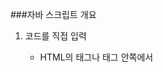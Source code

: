 ###자바 스크립트 개요

1. 코드를 직접 입력
	- HTML의 <head> 태그나 <body> 태그 안쪽에서 <script> 태그를 이용하여 코드를 입력한다.
		```javascript
		<script type="text/javascript">
		// 자바 스크립트 코드 
		</script> 
		```

2. 자바스크립트 외부 자바스크립트 파일
	- HTML의 <head> 태그나 <body> 태그 안쪽에서 아래와 같이 <script> 태그를 이용하여 외부
	자바스크립트 파일을 추가할 수 있다.
	 ```javascript
	 <script type='text/javascript' src='파일명.js'></script>
	```

  	
	![파일]	(/images/file.jpg)<br>
	js파일 입니다.
	
 
 	
 	<hr style="border: 1px solid #2c2c2c;">
 	
     

 	![실행결과](/images/result.jpg)<br>		
   	실행결과 입니다.	